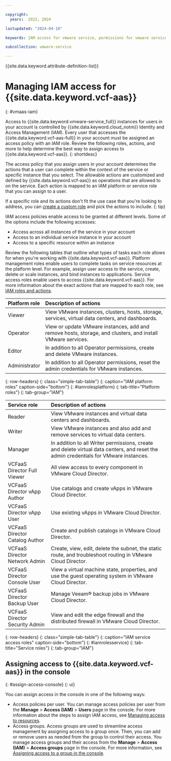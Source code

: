 ```yaml
---

copyright:
  years:  2022, 2024

lastupdated: "2024-04-10"

keywords: IAM access for vmware service, permissions for vmware service, identity and access management for vmware service, roles for vmware service, actions for vmware service, assigning access for vmware service

subcollection: vmware-service

---
```


{{site.data.keyword.attribute-definition-list}}

# Managing IAM access for {{site.data.keyword.vcf-aas}}
{: #vmaas-iam}

Access to {{site.data.keyword.vmware-service_full}} instances for users in your account is controlled by {{site.data.keyword.cloud_notm}} Identity and Access Management (IAM). Every user that accesses the {{site.data.keyword.vcf-aas-full}} in your account must be assigned an access policy with an IAM role. Review the following roles, actions, and more to help determine the best way to assign access to {{site.data.keyword.vcf-aas}}.
{: shortdesc}

The access policy that you assign users in your account determines the actions that a user can complete within the context of the service or specific instance that you select. The allowable actions are customized and defined by {{site.data.keyword.vcf-aas}} as operations that are allowed to on the service. Each action is mapped to an IAM platform or service role that you can assign to a user.

If a specific role and its actions don't fit the use case that you're looking to address, you can [create a custom role](/docs/account?topic=account-custom-roles&interface=ui) and pick the actions to include.
{: tip}

IAM access policies enable access to be granted at different levels. Some of the options include the following accesses:

* Access across all instances of the service in your account
* Access to an individual service instance in your account
* Access to a specific resource within an instance

Review the following tables that outline what types of tasks each role allows for when you're working with {{site.data.keyword.vcf-aas}}. Platform management roles enable users to complete tasks on service resources at the platform level. For example, assign user access to the service, create, delete or scale instances, and bind instances to applications. Service access roles enable users to access {{site.data.keyword.vcf-aas}}. For more information about the exact actions that are mapped to each role, see [IAM roles and actions](/docs/account?topic=account-iam-service-roles-actions).

| Platform role | Description of actions |
|:------------- |:---------------------- |
| Viewer | View VMware instances, clusters, hosts, storage, services, virtual data centers, and dashboards. |
| Operator | View or update VMware instances, add and remove hosts, storage, and clusters, and install VMware services. |
| Editor | In addition to all Operator permissions, create and delete VMware instances. |
| Administrator | In addition to all Operator permissions, reset the admin credentials for VMware instances. |
{: row-headers}
{: class="simple-tab-table"}
{: caption="IAM platform roles" caption-side="bottom"}
{: #iamrolesplatform}
{: tab-title="Platform roles"}
{: tab-group="IAM"}

| Service role | Description of actions |
|:------------ |:---------------------- |
| Reader | View VMware instances and virtual data centers and dashboards. |
| Writer | View VMware instances and also add and remove services to virtual data centers. |
| Manager | In addition to all Writer permissions, create and delete virtual data centers, and reset the admin credentials for VMware instances. |
| VCFaaS Director Full Viewer | All view access to every component in VMware Cloud Director. |
| VCFaaS Director vApp Author | Use catalogs and create vApps in VMware Cloud Director. |
| VCFaaS Director vApp User | Use existing vApps in VMware Cloud Director. |
| VCFaaS Director Catalog Author | Create and publish catalogs in VMware Cloud Director. |
| VCFaaS Director Network Admin | Create, view, edit, delete the subnet, the static route, and troubleshoot routing in VMware Cloud Director. |
| VCFaaS Director Console User | View a virtual machine state, properties, and use the guest operating system in VMware Cloud Director. |
| VCFaaS Director Backup User | Manage Veeam® backup jobs in VMware Cloud Director. |
| VCFaaS Director Security Admin | View and edit the edge firewall and the distributed firewall in VMware Cloud Director. |
{: row-headers}
{: class="simple-tab-table"}
{: caption="IAM service access roles" caption-side="bottom"}
{: #iamrolesservice}
{: tab-title="Service roles"}
{: tab-group="IAM"}

## Assigning access to {{site.data.keyword.vcf-aas}} in the console
{: #assign-access-console}
{: ui}

You can assign access in the console in one of the following ways:

* Access policies per user. You can manage access policies per user from the **Manage** > **Access (IAM)** > **Users** page in the console. For more information about the steps to assign IAM access, see [Managing access to resources](/docs/account?topic=account-assign-access-resources&interface=ui).
* Access groups. Access groups are used to streamline access management by assigning access to a group once. Then, you can add or remove users as needed from the group to control their access. You manage access groups and their access from the **Manage** > **Access (IAM)** > **Access groups** page in the console. For more information, see [Assigning access to a group in the console](/docs/account?topic=account-groups&interface=ui#access_ag).
